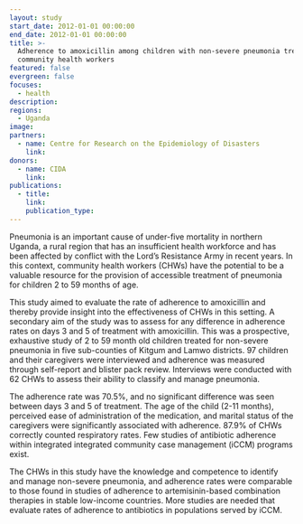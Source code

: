 ```yaml
---
layout: study
start_date: 2012-01-01 00:00:00
end_date: 2012-01-01 00:00:00
title: >-
  Adherence to amoxicillin among children with non-severe pneumonia treated by
  community health workers
featured: false
evergreen: false
focuses:
  - health
description:
regions:
  - Uganda
image:
partners:
  - name: Centre for Research on the Epidemiology of Disasters
    link:
donors:
  - name: CIDA
    link:
publications:
  - title:
    link:
    publication_type:
---
```


Pneumonia is an important cause of under-five mortality in northern Uganda, a rural region that has an insufficient health workforce and has been affected by conflict with the Lord’s Resistance Army in recent years. In this context, community health workers (CHWs) have the potential to be a valuable resource for the provision of accessible treatment of pneumonia for children 2 to 59 months of age.

This study aimed to evaluate the rate of adherence to amoxicillin and thereby provide insight into the effectiveness of CHWs in this setting. A secondary aim of the study was to assess for any difference in adherence rates on days 3 and 5 of treatment with amoxicillin. This was a prospective, exhaustive study of 2 to 59 month old children treated for non-severe pneumonia in five sub-counties of Kitgum and Lamwo districts. 97 children and their caregivers were interviewed and adherence was measured through self-report and blister pack review. Interviews were conducted with 62 CHWs to assess their ability to classify and manage pneumonia.

The adherence rate was 70.5%, and no significant difference was seen between days 3 and 5 of treatment. The age of the child (2-11 months), perceived ease of administration of the medication, and marital status of the caregivers were significantly associated with adherence. 87.9% of CHWs correctly counted respiratory rates. Few studies of antibiotic adherence within integrated integrated community case management (iCCM) programs exist.

The CHWs in this study have the knowledge and competence to identify and manage non-severe pneumonia, and adherence rates were comparable to those found in studies of adherence to artemisinin-based combination therapies in stable low-income countries. More studies are needed that evaluate rates of adherence to antibiotics in populations served by iCCM.